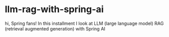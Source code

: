 # llm-rag-with-spring-ai
hi, Spring fans! In this installment I look at LLM
(large language model) RAG (retrieval augmented generation) with Spring AI 
